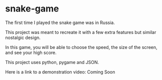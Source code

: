 # snake-game

The first time I played the snake game was in Russia.

This project was meant to recreate it with a few extra features but similar nostalgic design.

In this game, you will be able to choose the speed, the size of the screen, and see your high score.

This project uses python, pygame and JSON.

Here is a link to a demonstration video:
Coming Soon
